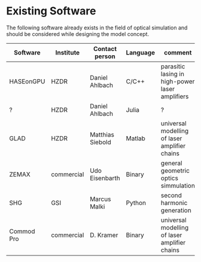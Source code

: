 # Existing Software

The following software already exists in the field of optical simulation and should be considered while designing the model concept.

|Software  |Institute |Contact person  |Language|comment                                        |
|----------|----------|----------------|--------|-----------------------------------------------|
|HASEonGPU |HZDR      |Daniel Ahlbach  |C/C++   |parasitic lasing in high-power laser amplifiers|
|?         |HZDR      |Daniel Ahlbach  |Julia   |?                                              |
|GLAD      |HZDR      |Matthias Siebold|Matlab  |universal modelling of laser amplifier chains  |
|ZEMAX     |commercial|Udo Eisenbarth  |Binary  |general geometric optics simmulation           |
|SHG       |GSI       |Marcus Malki    |Python  |second harmonic generation                     |
|Commod Pro|commercial|D. Kramer       |Binary  |universal modelling of laser amplifier chains  |

